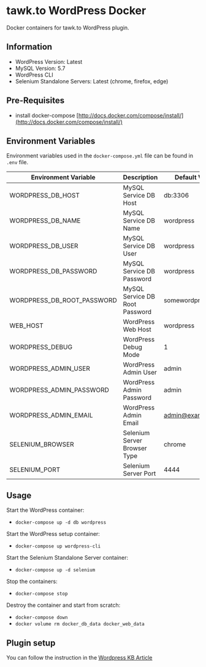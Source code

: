 # tawk.to WordPress Docker

Docker containers for tawk.to WordPress plugin.

## Information
- WordPress Version: Latest
- MySQL Version: 5.7
- WordPress CLI
- Selenium Standalone Servers: Latest (chrome, firefox, edge)

## Pre-Requisites
- install docker-compose [http://docs.docker.com/compose/install/](http://docs.docker.com/compose/install/)


## Environment Variables

Environment variables used in the `docker-compose.yml` file can be found in `.env` file.

| Environment Variable | Description | Default Value |
|---|---|---|
| WORDPRESS_DB_HOST | MySQL Service DB Host | db:3306 |
| WORDPRESS_DB_NAME | MySQL Service DB Name | wordpress |
| WORDPRESS_DB_USER | MySQL Service DB User | wordpress |
| WORDPRESS_DB_PASSWORD | MySQL Service DB Password | wordpress |
| WORDPRESS_DB_ROOT_PASSWORD | MySQL Service DB Root Password | somewordpress |
| WEB_HOST | WordPress Web Host | wordpress |
| WORDPRESS_DEBUG | WordPress Debug Mode | 1 |
| WORDPRESS_ADMIN_USER | WordPress Admin User | admin |
| WORDPRESS_ADMIN_PASSWORD | WordPress Admin Password | admin |
| WORDPRESS_ADMIN_EMAIL | WordPress Admin Email | admin@example.com |
| SELENIUM_BROWSER | Selenium Server Browser Type | chrome |
| SELENIUM_PORT | Selenium Server Port | 4444 |

## Usage

Start the WordPress container:
- ```docker-compose up -d db wordpress```

Start the WordPress setup container:
- ```docker-compose up wordpress-cli```

Start the Selenium Standalone Server container:
- ```docker-compose up -d selenium```

Stop the containers:
- ```docker-compose stop```

Destroy the container and start from scratch:
- ```docker-compose down```
- ```docker volume rm docker_db_data docker_web_data```

## Plugin setup
You can follow the instruction in the [Wordpress KB Article](https://help.tawk.to/article/wordpress)
